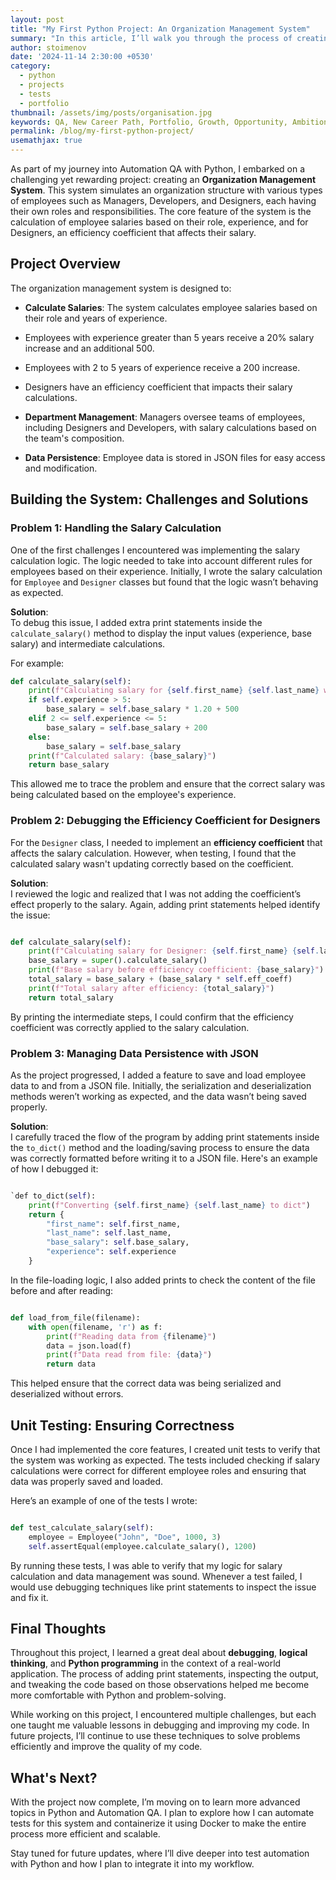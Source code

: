 ```yaml
---
layout: post
title: "My First Python Project: An Organization Management System"
summary: "In this article, I’ll walk you through the process of creating the project, some of the challenges I faced, and how I approached solving them."
author: stoimenov
date: '2024-11-14 2:30:00 +0530'
category:
  - python
  - projects
  - tests
  - portfolio
thumbnail: /assets/img/posts/organisation.jpg
keywords: QA, New Career Path, Portfolio, Growth, Opportunity, Ambitions, Technology, QA Projects, Python
permalink: /blog/my-first-python-project/
usemathjax: true
---
```


As part of my journey into Automation QA with Python, I embarked on a challenging yet rewarding project: creating an **Organization Management System**. This system simulates an organization structure with various types of employees such as Managers, Developers, and Designers, each having their own roles and responsibilities. The core feature of the system is the calculation of employee salaries based on their role, experience, and for Designers, an efficiency coefficient that affects their salary. 


## Project Overview

The organization management system is designed to:

- **Calculate Salaries**: The system calculates employee salaries based on their role and years of experience. 
 - Employees with experience greater than 5 years receive a 20% salary increase and an additional 500.
 - Employees with 2 to 5 years of experience receive a 200 increase.
 - Designers have an efficiency coefficient that impacts their salary calculations.
  
- **Department Management**: Managers oversee teams of employees, including Designers and Developers, with salary calculations based on the team's composition.

- **Data Persistence**: Employee data is stored in JSON files for easy access and modification.

## Building the System: Challenges and Solutions

### Problem 1: Handling the Salary Calculation

One of the first challenges I encountered was implementing the salary calculation logic. The logic needed to take into account different rules for employees based on their experience. Initially, I wrote the salary calculation for `Employee` and `Designer` classes but found that the logic wasn’t behaving as expected.

**Solution**:  
To debug this issue, I added extra print statements inside the `calculate_salary()` method to display the input values (experience, base salary) and intermediate calculations.

For example:

```python
def calculate_salary(self):
    print(f"Calculating salary for {self.first_name} {self.last_name} with experience: {self.experience}")
    if self.experience > 5:
        base_salary = self.base_salary * 1.20 + 500
    elif 2 <= self.experience <= 5:
        base_salary = self.base_salary + 200
    else:
        base_salary = self.base_salary
    print(f"Calculated salary: {base_salary}")
    return base_salary
 ``` 

This allowed me to trace the problem and ensure that the correct salary was being calculated based on the employee's experience.

### Problem 2: Debugging the Efficiency Coefficient for Designers

For the `Designer` class, I needed to implement an **efficiency coefficient** that affects the salary calculation. However, when testing, I found that the calculated salary wasn't updating correctly based on the coefficient.

**Solution**:  
I reviewed the logic and realized that I was not adding the coefficient’s effect properly to the salary. Again, adding print statements helped identify the issue:

```python

def calculate_salary(self):
    print(f"Calculating salary for Designer: {self.first_name} {self.last_name} with efficiency coefficient: {self.eff_coeff}")
    base_salary = super().calculate_salary()
    print(f"Base salary before efficiency coefficient: {base_salary}")
    total_salary = base_salary + (base_salary * self.eff_coeff)
    print(f"Total salary after efficiency: {total_salary}")
    return total_salary
``` 

By printing the intermediate steps, I could confirm that the efficiency coefficient was correctly applied to the salary calculation.

### Problem 3: Managing Data Persistence with JSON

As the project progressed, I added a feature to save and load employee data to and from a JSON file. Initially, the serialization and deserialization methods weren’t working as expected, and the data wasn’t being saved properly.

**Solution**:  
I carefully traced the flow of the program by adding print statements inside the `to_dict()` method and the loading/saving process to ensure the data was correctly formatted before writing it to a JSON file. Here's an example of how I debugged it:

```python

`def to_dict(self):
    print(f"Converting {self.first_name} {self.last_name} to dict")
    return {
        "first_name": self.first_name,
        "last_name": self.last_name,
        "base_salary": self.base_salary,
        "experience": self.experience
    }
```

In the file-loading logic, I also added prints to check the content of the file before and after reading:

```python

def load_from_file(filename):
    with open(filename, 'r') as f:
        print(f"Reading data from {filename}")
        data = json.load(f)
        print(f"Data read from file: {data}")
        return data 
```
This helped ensure that the correct data was being serialized and deserialized without errors.

## Unit Testing: Ensuring Correctness

Once I had implemented the core features, I created unit tests to verify that the system was working as expected. The tests included checking if salary calculations were correct for different employee roles and ensuring that data was properly saved and loaded.

Here’s an example of one of the tests I wrote:

```python

def test_calculate_salary(self):
    employee = Employee("John", "Doe", 1000, 3)
    self.assertEqual(employee.calculate_salary(), 1200) 
```
By running these tests, I was able to verify that my logic for salary calculation and data management was sound. Whenever a test failed, I would use debugging techniques like print statements to inspect the issue and fix it.

## Final Thoughts

Throughout this project, I learned a great deal about **debugging**, **logical thinking**, and **Python programming** in the context of a real-world application. The process of adding print statements, inspecting the output, and tweaking the code based on those observations helped me become more comfortable with Python and problem-solving.

While working on this project, I encountered multiple challenges, but each one taught me valuable lessons in debugging and improving my code. In future projects, I’ll continue to use these techniques to solve problems efficiently and improve the quality of my code.

## What's Next?

With the project now complete, I’m moving on to learn more advanced topics in Python and Automation QA. I plan to explore how I can automate tests for this system and containerize it using Docker to make the entire process more efficient and scalable.

Stay tuned for future updates, where I’ll dive deeper into test automation with Python and how I plan to integrate it into my workflow.
